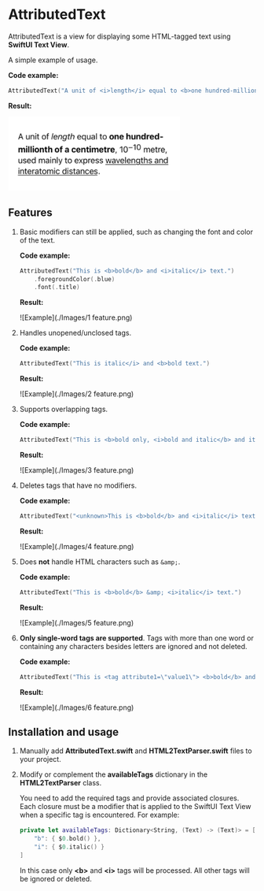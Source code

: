 # AttributedText

AttributedText is a view for displaying some HTML-tagged text using **SwiftUI Text View**.

A simple example of usage.

**Code example:**

```swift
AttributedText("A unit of <i>length</i> equal to <b>one hundred-millionth of a centimetre</b>, 10<sup>−10</sup> metre, used mainly to express <u>wavelengths and interatomic distances</u>.")
```

**Result:**

![Example](./Images/Example.png)



## Features

1. Basic modifiers can still be applied, such as changing the font and color of the text.

   **Code example:**

   ```swift
   AttributedText("This is <b>bold</b> and <i>italic</i> text.")
       .foregroundColor(.blue)
       .font(.title)
   ```

   **Result:**

   ![Example](./Images/1 feature.png)

2. Handles unopened/unclosed tags.

   **Code example:**

   ```swift
   AttributedText("This is italic</i> and <b>bold text.")
   ```

   **Result:**

   ![Example](./Images/2 feature.png)

3. Supports overlapping tags.

   **Code example:**

   ```swift
   AttributedText("This is <b>bold only, <i>bold and italic</b> and italic only</i> text.")
   ```

   **Result:**

   ![Example](./Images/3 feature.png)

4. Deletes tags that have no modifiers.

   **Code example:**

   ```swift
   AttributedText("<unknown>This is <b>bold</b> and <i>italic</i> text.</unknown>")
   ```

   **Result:**

   ![Example](./Images/4 feature.png)
   
5. Does **not** handle HTML characters such as `&amp;`.

   **Code example:**

   ```swift
   AttributedText("This is <b>bold</b> &amp; <i>italic</i> text.")
   ```

   **Result:**

   ![Example](./Images/5 feature.png)
   
6. **Only single-word tags are supported**. Tags with more than one word or containing any characters besides letters are ignored and not deleted.

   **Code example:**

   ```swift
   AttributedText("This is <tag attribute1=\"value1\"> <b>bold</b> and <i>italic</i> text</tag>.")
   ```

   **Result:**

   ![Example](./Images/6 feature.png)




## Installation and usage

1. Manually add **AttributedText.swift** and **HTML2TextParser.swift** files to your project.

2. Modify or complement the **availableTags** dictionary in the **HTML2TextParser** class.

   You need to add the required tags and provide associated closures. Each closure must be a modifier that is applied to the SwiftUI Text View when a specific tag is encountered. For example:

   ```swift
   private let availableTags: Dictionary<String, (Text) -> (Text)> = [
       "b": { $0.bold() },
       "i": { $0.italic() }
   ]
   ```

   In this case only **\<b\>** and **\<i\>** tags will be processed. All other tags will be ignored or deleted.

